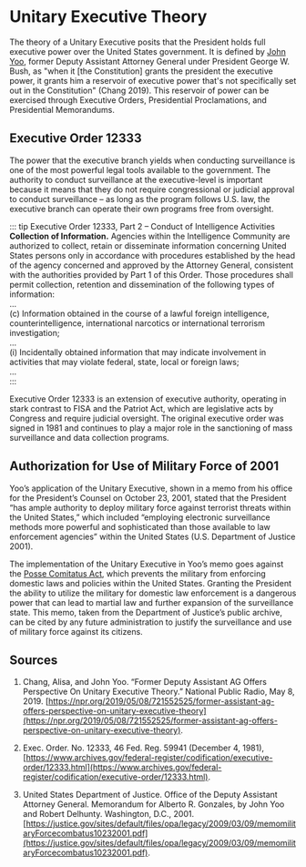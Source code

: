 # Unitary Executive Theory
The theory of a Unitary Executive posits that the President holds full executive power over the United States government. It is defined by [John Yoo](https://en.wikipedia.org/wiki/John_Yoo), former Deputy Assistant Attorney General under President George W. Bush, as "when it [the Constitution] grants the president the executive power, it grants him a reservoir of executive power that's not specifically set out in the Constitution" (Chang 2019). This reservoir of power can be exercised through Executive Orders, Presidential Proclamations, and Presidential Memorandums.

## Executive Order 12333
The power that the executive branch yields when conducting surveillance is one of the most powerful legal tools available to the government. The authority to conduct surveillance at the executive-level is important because it means that they do not require congressional or judicial approval to conduct surveillance – as long as the program follows U.S. law, the executive branch can operate their own programs free from oversight. 

::: tip Executive Order 12333, Part 2 – Conduct of Intelligence Activities
**Collection of Information.** Agencies within the Intelligence Community are authorized to collect, retain or disseminate information concerning United States persons only in accordance with procedures established by the head of the agency concerned and approved by the Attorney General, consistent with the authorities provided by Part 1 of this Order. Those procedures shall permit collection, retention and dissemination of the following types of information:<br>
...<br>
(c) Information obtained in the course of a lawful foreign intelligence, counterintelligence, international narcotics or international terrorism investigation;<br>
...<br>
(i) Incidentally obtained information that may indicate involvement in activities that may violate federal, state, local or foreign laws; <br>
...<br>
:::

Executive Order 12333 is an extension of executive authority, operating in stark contrast to FISA and the Patriot Act, which are legislative acts by Congress and require judicial oversight. The original executive order was signed in 1981 and continues to play a major role in the sanctioning of mass surveillance and data collection programs. 

## Authorization for Use of Military Force of 2001
Yoo’s application of the Unitary Executive, shown in a memo from his office for the President’s Counsel on October 23, 2001, stated that the President “has ample authority to deploy military force against terrorist threats within the United States,” which included “employing electronic surveillance methods more powerful and sophisticated than those available to law enforcement agencies” within the United States (U.S. Department of Justice 2001). 

The implementation of the Unitary Executive in Yoo’s memo goes against the [Posse Comitatus Act](https://en.wikipedia.org/wiki/Posse_Comitatus_Act), which prevents the military from enforcing domestic laws and policies within the United States. Granting the President the ability to utilize the military for domestic law enforcement is a dangerous power that can lead to martial law and further expansion of the surveillance state. This memo, taken from the Department of Justice’s public archive, can be cited by any future administration to justify the surveillance and use of military force against its citizens. 

## Sources
1. Chang, Alisa, and John Yoo. “Former Deputy Assistant AG Offers Perspective On Unitary 
Executive Theory.” National Public Radio, May 8, 2019. [https://npr.org/2019/05/08/721552525/former-assistant-ag-offers-perspective-on-unitary-executive-theory](https://npr.org/2019/05/08/721552525/former-assistant-ag-offers-perspective-on-unitary-executive-theory).

2. Exec. Order. No. 12333, 46 Fed. Reg. 59941 (December 4, 1981), [https://www.archives.gov/federal-register/codification/executive-order/12333.html](https://www.archives.gov/federal-register/codification/executive-order/12333.html). 

3. United States Department of Justice. Office of the Deputy Assistant Attorney General. Memorandum for Alberto R. Gonzales, by John Yoo and Robert Delhunty. Washington, D.C., 2001. [https://justice.gov/sites/default/files/opa/legacy/2009/03/09/memomilitaryForcecombatus10232001.pdf](https://justice.gov/sites/default/files/opa/legacy/2009/03/09/memomilitaryForcecombatus10232001.pdf).
